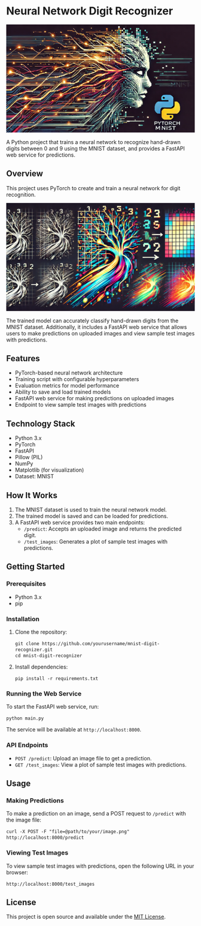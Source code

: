 # Neural Network Digit Recognizer

![MNIST digit recognition](./img/pytorch-mnist-hero.webp)

A Python project that trains a neural network to recognize hand-drawn digits between 0 and 9 using the MNIST dataset, and provides a FastAPI web service for predictions.

## Overview

This project uses PyTorch to create and train a neural network for digit recognition. 

![MNIST digit recognition](./img/pytorch-mnist-neural-network.webp)

The trained model can accurately classify hand-drawn digits from the MNIST dataset. Additionally, it includes a FastAPI web service that allows users to make predictions on uploaded images and view sample test images with predictions.

## Features

- PyTorch-based neural network architecture
- Training script with configurable hyperparameters
- Evaluation metrics for model performance
- Ability to save and load trained models
- FastAPI web service for making predictions on uploaded images
- Endpoint to view sample test images with predictions

## Technology Stack

- Python 3.x
- PyTorch
- FastAPI
- Pillow (PIL)
- NumPy
- Matplotlib (for visualization)
- Dataset: MNIST

## How It Works

1. The MNIST dataset is used to train the neural network model.
2. The trained model is saved and can be loaded for predictions.
3. A FastAPI web service provides two main endpoints:
   - `/predict`: Accepts an uploaded image and returns the predicted digit.
   - `/test_images`: Generates a plot of sample test images with predictions.

## Getting Started

### Prerequisites

- Python 3.x
- pip

### Installation

1. Clone the repository:
   ```
   git clone https://github.com/yourusername/mnist-digit-recognizer.git
   cd mnist-digit-recognizer
   ```
2. Install dependencies:
   ```
   pip install -r requirements.txt
   ```

### Running the Web Service

To start the FastAPI web service, run:

```
python main.py
```

The service will be available at `http://localhost:8000`.

### API Endpoints

- `POST /predict`: Upload an image file to get a prediction.
- `GET /test_images`: View a plot of sample test images with predictions.

## Usage

### Making Predictions

To make a prediction on an image, send a POST request to `/predict` with the image file:

```
curl -X POST -F "file=@path/to/your/image.png" http://localhost:8000/predict
```

### Viewing Test Images

To view sample test images with predictions, open the following URL in your browser:

```
http://localhost:8000/test_images
```

## License

This project is open source and available under the [MIT License](LICENSE).
